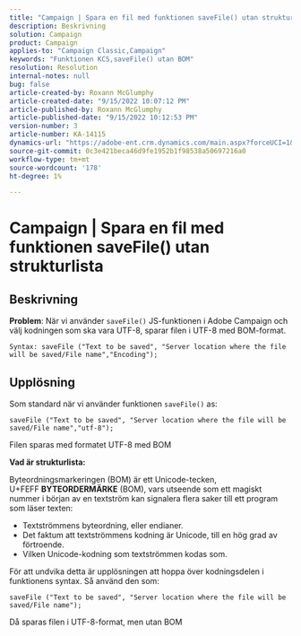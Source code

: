 ```yaml
---
title: "Campaign | Spara en fil med funktionen saveFile() utan strukturlista"
description: Beskrivning
solution: Campaign
product: Campaign
applies-to: "Campaign Classic,Campaign"
keywords: "Funktionen KCS,saveFile() utan BOM"
resolution: Resolution
internal-notes: null
bug: false
article-created-by: Roxann McGlumphy
article-created-date: "9/15/2022 10:07:12 PM"
article-published-by: Roxann McGlumphy
article-published-date: "9/15/2022 10:12:53 PM"
version-number: 3
article-number: KA-14115
dynamics-url: "https://adobe-ent.crm.dynamics.com/main.aspx?forceUCI=1&pagetype=entityrecord&etn=knowledgearticle&id=5605e9bc-4235-ed11-9db1-00224808679b"
source-git-commit: 0c3e421beca46d9fe1952b1f98538a50697216a0
workflow-type: tm+mt
source-wordcount: '178'
ht-degree: 1%

---
```


# Campaign | Spara en fil med funktionen saveFile() utan strukturlista

## Beskrivning


<b>Problem</b>: När vi använder `saveFile()` JS-funktionen i Adobe Campaign och välj kodningen som ska vara UTF-8, sparar filen i UTF-8 med BOM-format.


```
Syntax: saveFile ("Text to be saved", "Server location where the file will be saved/File name","Encoding");
```



## Upplösning


Som standard när vi använder funktionen `saveFile()` as:


```
saveFile ("Text to be saved", "Server location where the file will be saved/File name","utf-8");
```


Filen sparas med formatet UTF-8 med BOM

<b>Vad är strukturlista: </b>

Byteordningsmarkeringen (BOM) är ett Unicode-tecken, U+FEFF <b>BYTEORDERMÄRKE</b> (BOM), vars utseende som ett magiskt nummer i början av en textström kan signalera flera saker till ett program som läser texten:

- Textströmmens byteordning, eller endianer.
- Det faktum att textströmmens kodning är Unicode, till en hög grad av förtroende.
- Vilken Unicode-kodning som textströmmen kodas som.


För att undvika detta är upplösningen att hoppa över kodningsdelen i funktionens syntax. Så använd den som:


```
saveFile ("Text to be saved", "Server location where the file will be saved/File name");
```


Då sparas filen i UTF-8-format, men utan BOM
